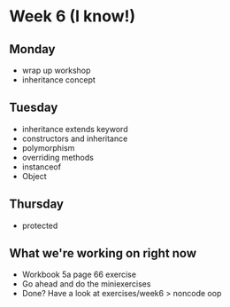 # Week 6 (I know!)

## Monday
- wrap up workshop
- inheritance concept

## Tuesday
- inheritance extends keyword
- constructors and inheritance
- polymorphism
- overriding methods
- instanceof
- Object


## Thursday
- protected

## What we're working on right now
- Workbook 5a page 66 exercise
- Go ahead and do the miniexercises
- Done? Have a look at exercises/week6 > noncode oop